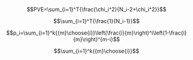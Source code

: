 
$$PVE=\sum_{i=1}^T{\frac{\chi_i^2}{N_i-2+\chi_i^2}}$$

$$\sum_{i=1}^T{\frac{1}{N_i-1}}$$

$$p_i=\sum_{i=1}^k{{m}\choose{i}}\left(\frac{i}{m}\right)^i\left(1-\frac{i}{m}\right)^{m-i}$$

$$\sum_{i=1}^k{{m}\choose{i}}$$
